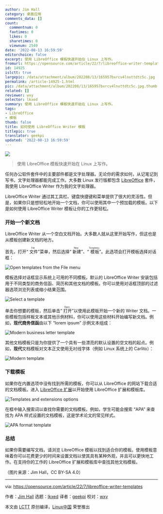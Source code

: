 ```yaml
---
author: Jim Hall
category: 桌面应用
comments_data: []
count:
  commentnum: 0
  favtimes: 0
  likes: 0
  sharetimes: 0
  viewnum: 2549
date: '2022-08-13 16:59:59'
editorchoice: false
excerpt: 使用 LibreOffice 模板快速开始在 Linux 上写作。
fromurl: https://opensource.com/article/22/7/libreoffice-writer-templates
id: 14925
islctt: true
largepic: /data/attachment/album/202208/13/165957bxrcv4lnxttdtc5c.jpg
permalink: /article-14925-1.html
pic: /data/attachment/album/202208/13/165957bxrcv4lnxttdtc5c.jpg.thumb.jpg
related: []
reviewer: wxy
selector: lkxed
summary: 使用 LibreOffice 模板快速开始在 Linux 上写作。
tags:
- LibreOffice
- 模板
thumb: false
title: 如何使用 LibreOffice Writer 模板
titlepic: true
translator: geekpi
updated: '2022-08-13 16:59:59'
---
```


![](/data/attachment/album/202208/13/165957bxrcv4lnxttdtc5c.jpg)



> 
> 使用 LibreOffice 模板快速开始在 Linux 上写作。
> 
> 
> 


任何办公软件套件中的主要部件都是文字处理器。无论你的需求如何，从记笔记到写书，文字处理器都能完成工作。大多数 Linux 发行版都包含 [LibreOffice](https://www.libreoffice.org/) 套件，我使用 LibreOffice Writer 作为我的文字处理器。


LibreOffice Writer 通过其工具栏、键盘快捷键和菜单提供了很大的灵活性。但是，如果你只是想轻松地开始一个文档，你可以使用其中一个预加载的模板。以下是如何使用 LibreOffice Writer 模板让你的工作更轻松。


### 开始一个新文档


LibreOffice Writer 从一个空白文档开始。大多数人就从这里开始写作，但这也是从模板创建新文档的地方。


首先，打开“<ruby> 文件 <rt>  File </rt></ruby>”菜单，然后选择“<ruby> 新建 <rt>  New </rt></ruby>”、“<ruby> 模板 <rt>  Templetes </rt></ruby>”。此选项会打开模板选择对话框：


![Open templates from the File menu](/data/attachment/album/202208/13/165959g8yqfq5htyp4wy0c.png)


模板选择对话框显示系统上可用的不同模板。默认的 LibreOffice Writer 安装包括用于不同类型的商务信函、简历和其他文档的模板。你可以使用对话框顶部的过滤器选项浏览列表或缩小结果范围。


![Select a template](/data/attachment/album/202208/13/165959fn8nvg8vzrb88e85.png)


单击你想要的模板，然后单击“<ruby> 打开 <rt>  Open </rt></ruby>”以使用此模板开始一个新的 Writer 文档。一些模板包括样板文本或其他示例材料，你可以使用这些材料开始编写新文档。例如，**现代商务信函**由以下 “lorem ipsum” 示例文本组成：


![Modern business letter template](/data/attachment/album/202208/13/170000d0yf0b00v4344v00.png)


其他文档模板只是为你提供了一个具有一些漂亮的默认设置的空文档的起点。例如，**现代**文档模板对文本正文使用无衬线字体（例如 Linux 系统上的 Carlito）：


![Modern template](/data/attachment/album/202208/13/170000hr4mljf59z5fmkc5.png)


### 下载模板


如果你在内置选项中没有找到所需的模板，你可以从 LibreOffice 的网站下载合适的文档模板。进入 [LibreOffice 扩展](https://templates.libreoffice.org/)以开始使用 LibreOffice 扩展和模板库。


![Templates and extensions options](/data/attachment/album/202208/13/170000wbbjv7bn5wmyjb6l.png)


在框中输入搜索词以查找你需要的文档模板。例如，学生可能会搜索 “APA” 来查找为 APA 样式设置的文档模板，这是学术论文的常见样式。


![APA format template](/data/attachment/album/202208/13/170000m4eik2vk8ke1ken9.png)


### 总结


如果你需要编写文档，请浏览 LibreOffice 模板以找到适合你的模板。使用模板意味着你可以花费更少的时间来设置文档以使其具有某种外观，并且可以更快地工作。在支持你的工作的 LibreOffice 扩展和模板库中查找其他文档模板。


（图片来源：Jim Hall，CC BY-SA 4.0）




---


via: <https://opensource.com/article/22/7/libreoffice-writer-templates>


作者：[Jim Hall](https://opensource.com/users/jim-hall) 选题：[lkxed](https://github.com/lkxed) 译者：[geekpi](https://github.com/geekpi) 校对：[wxy](https://github.com/wxy)


本文由 [LCTT](https://github.com/LCTT/TranslateProject) 原创编译，[Linux中国](https://linux.cn/) 荣誉推出